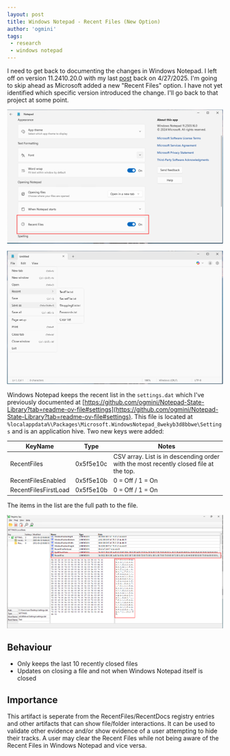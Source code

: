 ```yaml
---
layout: post
title: Windows Notepad - Recent Files (New Option)
author: 'ogmini'
tags:
 - research
 - windows notepad 
---
```


I need to get back to documenting the changes in Windows Notepad. I left off on version 11.2410.20.0 with my last [post](https://ogmini.github.io/2025/04/27/Windows-Notepad-Version-Changes-(11.2049.9.0).html) back on 4/27/2025. I'm going to skip ahead as Microsoft added a new "Recent Files" option. I have not yet identified which specific version introduced the change. I'll go back to that project at some point. 

![Recent Files Option](/images/windowsnotepad/recent_files.png)

![Recent Files](/images/windowsnotepad/recent_list.png)

Windows Notepad keeps the recent list in the `settings.dat` which I've previously documented at [https://github.com/ogmini/Notepad-State-Library?tab=readme-ov-file#settings](https://github.com/ogmini/Notepad-State-Library?tab=readme-ov-file#settings). This file is located at `%localappdata%\Packages\Microsoft.WindowsNotepad_8wekyb3d8bbwe\Settings` and is an application hive. Two new keys were added:

| KeyName | Type | Notes |
| --- | --- | --- |
| RecentFiles | 0x5f5e10c | CSV array. List is in descending order with the most recently closed file at the top. |
| RecentFilesEnabled | 0x5f5e10b | 0 = Off / 1 = On |
| RecentFilesFirstLoad | 0x5f5e10b | 0 = Off / 1 = On |

The items in the list are the full path to the file.

![Recent Files Registry](/images/windowsnotepad/recent_registry.png)

## Behaviour

- Only keeps the last 10 recently closed files
- Updates on closing a file and not when Windows Notepad itself is closed

## Importance

This artifact is seperate from the RecentFiles/RecentDocs registry entries and other artifacts that can show file/folder interactions. It can be used to validate other evidence and/or show evidence of a user attempting to hide their tracks. A user may clear the Recent Files while not being aware of the Recent Files in Windows Notepad and vice versa.   